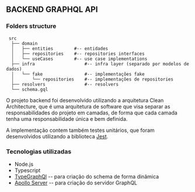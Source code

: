 ## BACKEND GRAPHQL API

### Folders structure
````
 src
  ├── domain
  │   ├── entities        #-- entidades
  │   ├── repositories    #-- repositories interfaces
  │   └── useCases        #-- use case implementations
  ├── infra                   #-- infra layer (separado por modelos de dados)
  │   └── fake                #-- implementações fake
  │       └── repositories    #-- implementações de repositories
  ├── resolvers               #-- resolvers
  └── schema.gql
````

O projeto backend foi desenvolvido utilizando a arquitetura Clean Architecture, que é uma arquitetura de software que visa separar as responsabilidades do projeto em camadas, de forma que cada camada tenha uma responsabilidade única e bem definida.

A implementação contem também testes unitários, que foram desenvolvidos utilizando a biblioteca [Jest](https://jestjs.io/).

### Tecnologias utilizadas
- Node.js
- Typescript
- [TypeGraphQl](https://typegraphql.com/) -- para criação do schema de forma dinâmica
- [Apollo Server](https://www.apollographql.com/) -- para criação do servidor GraphQL


